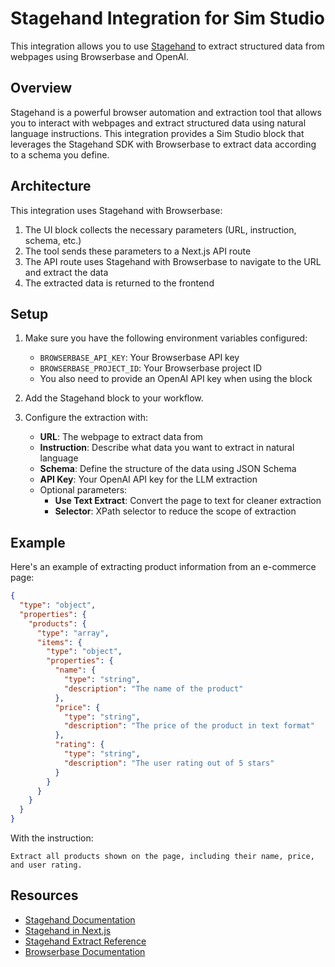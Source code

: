 # Stagehand Integration for Sim Studio

This integration allows you to use [Stagehand](https://docs.stagehand.dev/) to extract structured data from webpages using Browserbase and OpenAI.

## Overview

Stagehand is a powerful browser automation and extraction tool that allows you to interact with webpages and extract structured data using natural language instructions. This integration provides a Sim Studio block that leverages the Stagehand SDK with Browserbase to extract data according to a schema you define.

## Architecture

This integration uses Stagehand with Browserbase:

1. The UI block collects the necessary parameters (URL, instruction, schema, etc.)
2. The tool sends these parameters to a Next.js API route
3. The API route uses Stagehand with Browserbase to navigate to the URL and extract the data
4. The extracted data is returned to the frontend

## Setup

1. Make sure you have the following environment variables configured:

   - `BROWSERBASE_API_KEY`: Your Browserbase API key
   - `BROWSERBASE_PROJECT_ID`: Your Browserbase project ID
   - You also need to provide an OpenAI API key when using the block

2. Add the Stagehand block to your workflow.

3. Configure the extraction with:
   - **URL**: The webpage to extract data from
   - **Instruction**: Describe what data you want to extract in natural language
   - **Schema**: Define the structure of the data using JSON Schema
   - **API Key**: Your OpenAI API key for the LLM extraction
   - Optional parameters:
     - **Use Text Extract**: Convert the page to text for cleaner extraction
     - **Selector**: XPath selector to reduce the scope of extraction

## Example

Here's an example of extracting product information from an e-commerce page:

```json
{
  "type": "object",
  "properties": {
    "products": {
      "type": "array",
      "items": {
        "type": "object",
        "properties": {
          "name": {
            "type": "string",
            "description": "The name of the product"
          },
          "price": {
            "type": "string",
            "description": "The price of the product in text format"
          },
          "rating": {
            "type": "string",
            "description": "The user rating out of 5 stars"
          }
        }
      }
    }
  }
}
```

With the instruction:

```
Extract all products shown on the page, including their name, price, and user rating.
```

## Resources

- [Stagehand Documentation](https://docs.stagehand.dev/)
- [Stagehand in Next.js](https://docs.stagehand.dev/examples/nextjs)
- [Stagehand Extract Reference](https://docs.stagehand.dev/reference/extract)
- [Browserbase Documentation](https://docs.browserbase.io/)
